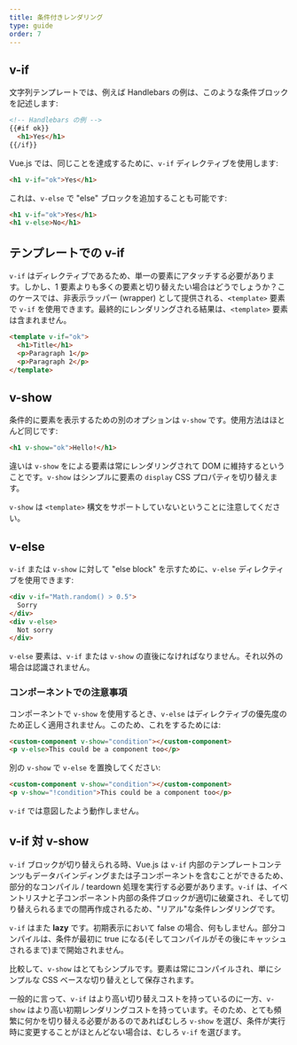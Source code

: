 ```yaml
---
title: 条件付きレンダリング
type: guide
order: 7
---
```


## v-if

文字列テンプレートでは、例えば Handlebars の例は、このような条件ブロックを記述します:

``` html
<!-- Handlebars の例 -->
{{#if ok}}
  <h1>Yes</h1>
{{/if}}
```

Vue.js では、同じことを達成するために、`v-if` ディレクティブを使用します:

``` html
<h1 v-if="ok">Yes</h1>
```

これは、`v-else` で "else" ブロックを追加することも可能です:

``` html
<h1 v-if="ok">Yes</h1>
<h1 v-else>No</h1>
```

## テンプレートでの v-if

`v-if` はディレクティブであるため、単一の要素にアタッチする必要があります。しかし、1 要素よりも多くの要素と切り替えたい場合はどうでしょうか？このケースでは、非表示ラッパー (wrapper) として提供される、`<template>` 要素で `v-if` を使用できます。最終的にレンダリングされる結果は、`<template>` 要素は含まれません。

``` html
<template v-if="ok">
  <h1>Title</h1>
  <p>Paragraph 1</p>
  <p>Paragraph 2</p>
</template>
```

## v-show

条件的に要素を表示するための別のオプションは `v-show` です。使用方法はほとんど同じです:

``` html
<h1 v-show="ok">Hello!</h1>
```

違いは `v-show` をによる要素は常にレンダリングされて DOM に維持するということです。`v-show` はシンプルに要素の `display` CSS プロパティを切り替えます。

`v-show` は `<template>` 構文をサポートしていないということに注意してください。

## v-else

`v-if` または `v-show` に対して "else block" を示すために、`v-else` ディレクティブを使用できます:

``` html
<div v-if="Math.random() > 0.5">
  Sorry
</div>
<div v-else>
  Not sorry
</div>
```

`v-else` 要素は、`v-if` または `v-show` の直後になければなりません。それ以外の場合は認識されません。

### コンポーネントでの注意事項

コンポーネントで `v-show` を使用するとき、`v-else` はディレクティブの優先度のため正しく適用されません。このため、これをするためには:

```html
<custom-component v-show="condition"></custom-component>
<p v-else>This could be a component too</p>
```

別の `v-show` で `v-else` を置換してください:

```html
<custom-component v-show="condition"></custom-component>
<p v-show="!condition">This could be a component too</p>
```

`v-if` では意図したよう動作しません。

## v-if 対 v-show

`v-if` ブロックが切り替えられる時、Vue.js は `v-if` 内部のテンプレートコンテンツもデータバインディングまたは子コンポーネントを含むことができるため、部分的なコンパイル / teardown 処理を実行する必要があります。`v-if` は、イベントリスナと子コンポーネント内部の条件ブロックが適切に破棄され、そして切り替えられるまでの間再作成されるため、"リアル"な条件レンダリングです。

`v-if` はまた **lazy** です。初期表示において false の場合、何もしません。部分コンパイルは、条件が最初に true になる(そしてコンパイルがその後にキャッシュされるまで)まで開始されません。

比較して、`v-show` はとてもシンプルです。要素は常にコンパイルされ、単にシンプルな CSS ベースな切り替えとして保存されます。

一般的に言って、`v-if` はより高い切り替えコストを持っているのに一方、`v-show` はより高い初期レンダリングコストを持っています。そのため、とても頻繁に何かを切り替える必要があるのであればむしろ `v-show` を選び、条件が実行時に変更することがほとんどない場合は、むしろ `v-if` を選びます。
